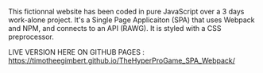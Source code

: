 This fictionnal website has been coded in pure JavaScript over a 3 days 
work-alone project. It's a Single Page Applicaiton (SPA) that uses Webpack 
and NPM, and connects to an API (RAWG). It is styled with a CSS preprocessor.

LIVE VERSION HERE ON GITHUB PAGES :
https://timotheegimbert.github.io/TheHyperProGame_SPA_Webpack/